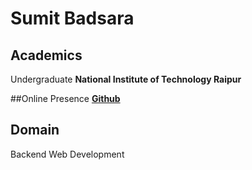 # Sumit Badsara

## Academics
Undergraduate
**National Institute of Technology Raipur**

##Online Presence
[**Github**](https://github.com/BadduCoder)

## Domain
Backend Web Development
